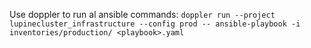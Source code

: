 Use doppler to run al ansible commands:
`doppler run --project lupinecluster_infrastructure --config prod -- ansible-playbook -i inventories/production/ <playbook>.yaml`